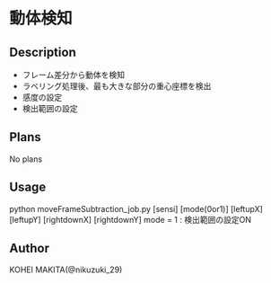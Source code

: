 動体検知
===
## Description
- フレーム差分から動体を検知
- ラベリング処理後、最も大きな部分の重心座標を検出
- 感度の設定
- 検出範囲の設定

## Plans
No plans

## Usage
python moveFrameSubtraction_job.py [sensi] [mode(0or1)] [leftupX] [leftupY] [rightdownX] [rightdownY]
mode = 1 : 検出範囲の設定ON

## Author
KOHEI MAKITA(@nikuzuki_29)
